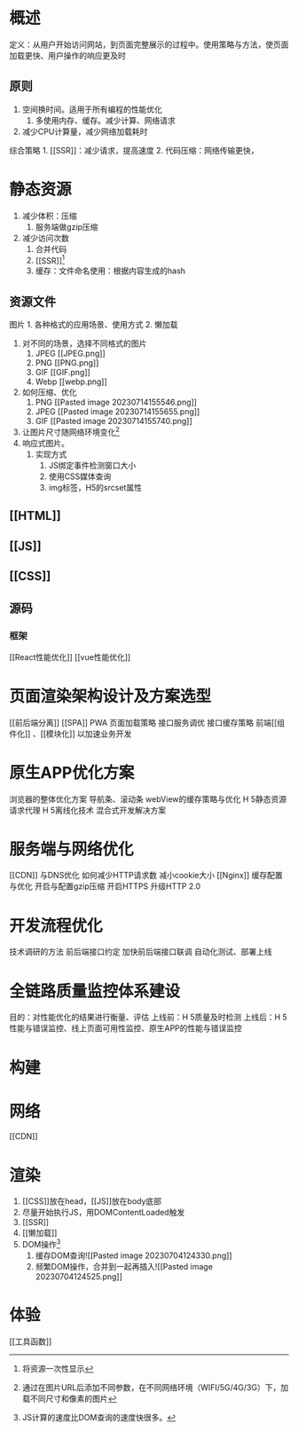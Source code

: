 # 概述
定义：从用户开始访问网站，到页面完整展示的过程中。使用策略与方法，使页面加载更快、用户操作的响应更及时
## 原则
1. 空间换时间。适用于所有编程的性能优化
	1. 多使用内存、缓存。减少计算、网络请求
2. 减少CPU计算量，减少网络加载耗时

综合策略
	1. [[SSR]]：减少请求，提高速度
	2. 代码压缩：网络传输更快，
# 静态资源

1. 减少体积：压缩
	1. 服务端做gzip压缩
2. 减少访问次数
	1. 合并代码
	2. [[SSR]][^1] 
	3. 缓存：文件命名使用：根据内容生成的hash

## 资源文件
图片
	1. 各种格式的应用场景、使用方式
	2. 懒加载

1. 对不同的场景，选择不同格式的图片
	1. JPEG [[JPEG.png]] 
	2. PNG [[PNG.png]] 
	3. GIF [[GIF.png]]  
	4. Webp [[webp.png]] 
2. 如何压缩、优化
	1. PNG [[Pasted image 20230714155546.png]] 
	2. JPEG [[Pasted image 20230714155655.png]] 
	3. GIF [[Pasted image 20230714155740.png]] 
3. 让图片尺寸随网络环境变化[^3] 
4. 响应式图片。
	1. 实现方式
		1. JS绑定事件检测窗口大小
		2. 使用CSS媒体查询
		3. img标签，H5的srcset属性
## [[HTML]] 
## [[JS]] 
## [[CSS]] 
## 源码

### 框架
[[React性能优化]] 
[[vue性能优化]] 
# 页面渲染架构设计及方案选型
[[前后端分离]] 
[[SPA]] 
PWA
页面加载策略
接口服务调优
接口缓存策略
前端[[组件化]] 、[[模块化]] 以加速业务开发 
# 原生APP优化方案
浏览器的整体优化方案
	导航条、滚动条
webView的缓存策略与优化
H 5静态资源请求代理
H 5离线化技术
混合式开发解决方案
# 服务端与网络优化
[[CDN]] 与DNS优化
如何减少HTTP请求数
减小cookie大小
[[Nginx]] 缓存配置与优化
开启与配置gzip压缩
开启HTTPS
升级HTTP 2.0

# 开发流程优化
技术调研的方法
前后端接口约定
加快前后端接口联调
自动化测试、部署上线

# 全链路质量监控体系建设
目的：对性能优化的结果进行衡量、评估
上线前：H 5质量及时检测
上线后：H 5性能与错误监控、线上页面可用性监控、原生APP的性能与错误监控


# 构建
# 网络
[[CDN]] 

# 渲染
1. [[CSS]]放在head，[[JS]]放在body底部
2. 尽量开始执行JS，用DOMContentLoaded触发
3. [[SSR]] 
4. [[懒加载]] 
5. DOM操作[^2] 
	1. 缓存DOM查询![[Pasted image 20230704124330.png]]
	2. 频繁DOM操作，合并到一起再插入![[Pasted image 20230704124525.png]]

# 体验
[[工具函数]] 

[^1]: 将资源一次性显示
[^2]: JS计算的速度比DOM查询的速度快很多。
[^3]: 通过在图片URL后添加不同参数，在不同网络环境（WIFI/5G/4G/3G）下，加载不同尺寸和像素的图片